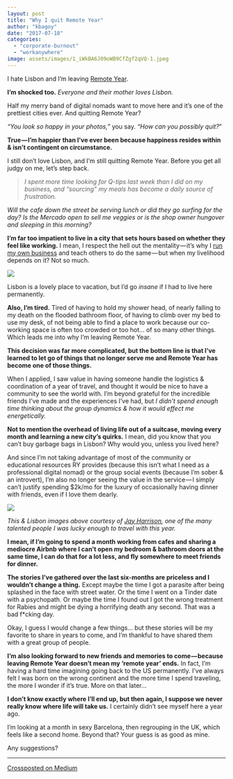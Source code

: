 ```yaml
---
layout: post
title: "Why I quit Remote Year"
author: "kbagoy"
date: "2017-07-18"
categories: 
  - "corporate-burnout"
  - "workanywhere"
image: assets/images/1_iWkBA6J09oWB9CfZgf2qVQ-1.jpeg
---
```


I hate Lisbon and I’m leaving [Remote Year](http://www.remoteyear.com/general-application?referee=5132575).

**I’m shocked too.** _Everyone and their mother loves Lisbon._

Half my merry band of digital nomads want to move here and it’s one of the prettiest cities ever. And quitting Remote Year?

_“You look so happy in your photos,”_ you say. _“How can you possibly quit?_”

**True — I’m happier than I’ve ever been because happiness resides within & isn’t contingent on circumstance.**

I still don’t love Lisbon, and I’m still quitting Remote Year. Before you get all judgy on me, let’s step back.

> _I spent more time looking for Q-tips last week than I did on my business, and “sourcing” my meals has become a daily source of frustration._

_Will the cafe down the street be serving lunch or did they go surfing for the day? Is the Mercado open to sell me veggies or is the shop owner hungover and sleeping in this morning?_

**I’m far too impatient to live in a city that sets hours based on whether they feel like working.** I mean, I respect the hell out the mentality — it’s why I [run my own business](https://katebagoy.com/) and teach others to do the same — but when my livelihood depends on it? Not so much.

![](https://cdn-images-1.medium.com/max/1600/1*iWkBA6J09oWB9CfZgf2qVQ.jpeg)

Lisbon is a lovely place to vacation, but I’d go _insane_ if I had to live here permanently.

**Also, I’m tired.** Tired of having to hold my shower head, of nearly falling to my death on the flooded bathroom floor, of having to climb over my bed to use my desk, of not being able to find a place to work because our co-working space is often too crowded or too hot… of so many other things. Which leads me into why I’m leaving Remote Year.

**This decision was far more complicated, but the bottom line is that I’ve learned to let go of things that no longer serve me and Remote Year has become one of those things.**

When I applied, I saw value in having someone handle the logistics & coordination of a year of travel, and thought it would be nice to have a community to see the world with. I’m beyond grateful for the incredible friends I’ve made and the experiences I’ve had, but _I didn’t spend enough time thinking about the group dynamics & how it would effect me energetically._

**Not to mention the overhead of living life out of a suitcase, moving every month and learning a new city’s quirks.** I mean, did you know that you can’t buy garbage bags in Lisbon? Why would you, unless you lived here?

And since I’m not taking advantage of most of the community or educational resources RY provides (because this isn’t what I need as a professional digital nomad) or the group social events (because I’m sober & an introvert), I’m also no longer seeing the value in the service — I simply can’t justify spending $2k/mo for the luxury of occasionally having dinner with friends, even if I love them dearly.

![](https://cdn-images-1.medium.com/max/1600/1*ZsVjPskAbXEG1ChYYgDCoQ.jpeg)

_This & Lisbon images above courtesy of_ [_Jay Harrison_](http://jayjayharrison.com/)_, one of the many talented people I was lucky enough to travel with this year._

**I mean, if I’m going to spend a month working from cafes and sharing a mediocre Airbnb where I can’t open my bedroom & bathroom doors at the same time, I can do that for a lot less, and fly somewhere to meet friends for dinner.**

**The stories I’ve gathered over the last six-months are priceless and I wouldn’t change a thing.** Except maybe the time I got a parasite after being splashed in the face with street water. Or the time I went on a Tinder date with a psychopath. Or maybe the time I found out I got the wrong treatment for Rabies and might be dying a horrifying death any second. That was a bad f\*cking day.

Okay, I guess I would change a few things… but these stories will be my favorite to share in years to come, and I’m thankful to have shared them with a great group of people.

**I’m also looking forward to new friends and memories to come — because leaving Remote Year doesn’t mean my ‘remote year’ ends.** In fact, I’m having a hard time imagining going back to the US permanently. I’ve always felt I was born on the wrong continent and the more time I spend traveling, the more I wonder if it’s true. More on that later…

**I don’t know exactly where I’ll end up, but then again, I suppose we never really know where life will take us.** I certainly didn’t see myself here a year ago.

I’m looking at a month in sexy Barcelona, then regrouping in the UK, which feels like a second home. Beyond that? Your guess is as good as mine.

Any suggestions?

* * *

[Crossposted on Medium](https://medium.com/@kbagoy/why-i-quit-remote-year-4c3339bbb418)
